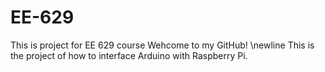 # EE-629
This is project for EE 629 course
Wehcome to my GitHub! \\newline
This is the project of how to interface Arduino with Raspberry Pi.
